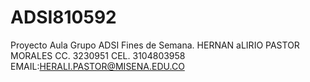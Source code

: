 # ADSI810592
Proyecto Aula Grupo ADSI Fines de Semana.
HERNAN aLIRIO PASTOR MORALES CC. 3230951 CEL. 3104803958 EMAIL:HERALI.PASTOR@MISENA.EDU.CO
